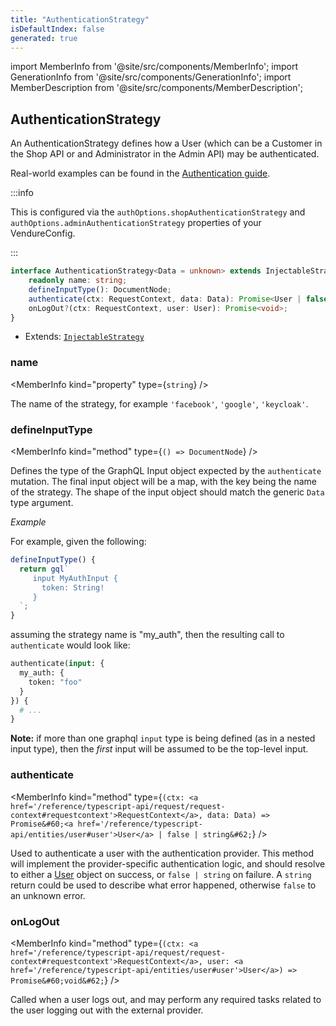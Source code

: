 ```yaml
---
title: "AuthenticationStrategy"
isDefaultIndex: false
generated: true
---
```

<!-- This file was generated from the Vendure source. Do not modify. Instead, re-run the "docs:build" script -->
import MemberInfo from '@site/src/components/MemberInfo';
import GenerationInfo from '@site/src/components/GenerationInfo';
import MemberDescription from '@site/src/components/MemberDescription';


## AuthenticationStrategy

<GenerationInfo sourceFile="packages/core/src/config/auth/authentication-strategy.ts" sourceLine="23" packageName="@bb-vendure/core" />

An AuthenticationStrategy defines how a User (which can be a Customer in the Shop API or
and Administrator in the Admin API) may be authenticated.

Real-world examples can be found in the [Authentication guide](/guides/core-concepts/auth/).

:::info

This is configured via the `authOptions.shopAuthenticationStrategy` and `authOptions.adminAuthenticationStrategy`
properties of your VendureConfig.

:::

```ts title="Signature"
interface AuthenticationStrategy<Data = unknown> extends InjectableStrategy {
    readonly name: string;
    defineInputType(): DocumentNode;
    authenticate(ctx: RequestContext, data: Data): Promise<User | false | string>;
    onLogOut?(ctx: RequestContext, user: User): Promise<void>;
}
```
* Extends: <code><a href='/reference/typescript-api/common/injectable-strategy#injectablestrategy'>InjectableStrategy</a></code>



<div className="members-wrapper">

### name

<MemberInfo kind="property" type={`string`}   />

The name of the strategy, for example `'facebook'`, `'google'`, `'keycloak'`.
### defineInputType

<MemberInfo kind="method" type={`() => DocumentNode`}   />

Defines the type of the GraphQL Input object expected by the `authenticate`
mutation. The final input object will be a map, with the key being the name
of the strategy. The shape of the input object should match the generic `Data`
type argument.

*Example*

For example, given the following:

```ts
defineInputType() {
  return gql`
     input MyAuthInput {
       token: String!
     }
  `;
}
```

assuming the strategy name is "my_auth", then the resulting call to `authenticate`
would look like:

```GraphQL
authenticate(input: {
  my_auth: {
    token: "foo"
  }
}) {
  # ...
}
```

**Note:** if more than one graphql `input` type is being defined (as in a nested input type), then
the _first_ input will be assumed to be the top-level input.
### authenticate

<MemberInfo kind="method" type={`(ctx: <a href='/reference/typescript-api/request/request-context#requestcontext'>RequestContext</a>, data: Data) => Promise&#60;<a href='/reference/typescript-api/entities/user#user'>User</a> | false | string&#62;`}   />

Used to authenticate a user with the authentication provider. This method
will implement the provider-specific authentication logic, and should resolve to either a
<a href='/reference/typescript-api/entities/user#user'>User</a> object on success, or `false | string` on failure.
A `string` return could be used to describe what error happened, otherwise `false` to an unknown error.
### onLogOut

<MemberInfo kind="method" type={`(ctx: <a href='/reference/typescript-api/request/request-context#requestcontext'>RequestContext</a>, user: <a href='/reference/typescript-api/entities/user#user'>User</a>) => Promise&#60;void&#62;`}   />

Called when a user logs out, and may perform any required tasks
related to the user logging out with the external provider.


</div>
